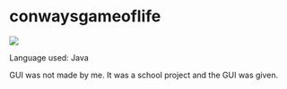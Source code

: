 # conwaysgameoflife

![](https://i.imgur.com/dh6wUV6.png)

Language used: Java

GUI was not made by me. It was a school project and the GUI was given.

